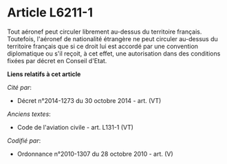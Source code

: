# Article L6211-1

Tout aéronef peut circuler librement au-dessus du territoire français. Toutefois, l'aéronef de nationalité étrangère ne peut
circuler au-dessus du territoire français que si ce droit lui est accordé par une convention diplomatique ou s'il reçoit, à
cet effet, une autorisation dans des conditions fixées par décret en Conseil d'Etat.

**Liens relatifs à cet article**

_Cité par_:

  - Décret n°2014-1273 du 30 octobre 2014 - art. (VT)

_Anciens textes_:

  - Code de l'aviation civile - art. L131-1 (VT)

_Codifié par_:

  - Ordonnance n°2010-1307 du 28 octobre 2010 - art. (V)
